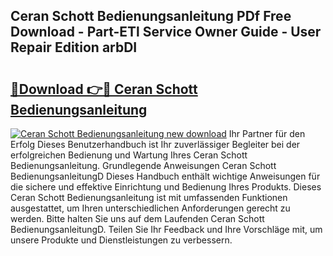 ## Ceran Schott Bedienungsanleitung PDf Free Download - Part-ETl Service Owner Guide - User Repair Edition arbDI

# <h2><a href="http://df454e.blite.top/?on=Ceran+Schott+Bedienungsanleitung">🔗Download 👉🔴 Ceran Schott Bedienungsanleitung</a></h2>

[![Ceran Schott Bedienungsanleitung new download](https://i.imgur.com/lujVjoI.png)](http://df454e.blite.top/?on=Ceran+Schott+Bedienungsanleitung)
Ihr Partner für den Erfolg Dieses Benutzerhandbuch ist Ihr zuverlässiger Begleiter bei der erfolgreichen Bedienung und Wartung Ihres Ceran Schott Bedienungsanleitung. Grundlegende Anweisungen Ceran Schott BedienungsanleitungD Dieses Handbuch enthält wichtige Anweisungen für die sichere und effektive Einrichtung und Bedienung Ihres Produkts. Dieses Ceran Schott Bedienungsanleitung ist mit umfassenden Funktionen ausgestattet, um Ihren unterschiedlichen Anforderungen gerecht zu werden. Bitte halten Sie uns auf dem Laufenden Ceran Schott BedienungsanleitungD. Teilen Sie Ihr Feedback und Ihre Vorschläge mit, um unsere Produkte und Dienstleistungen zu verbessern.
